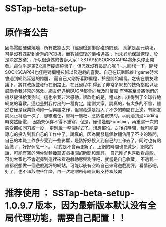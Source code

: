 # SSTap-beta-setup-

# 原作者公告




因為電腦硬碟燒壞，所有數據丟失（經過檢測排除磁頭問題，
應該是晶元燒壞，可是沒有匹配到合適的PCB板，而數據恢復的價格過高
，也未必能保證恢復，於是決定放棄），所以很遺憾的告訴大家：SSTAP和SOCKSCAP64將永久停止開發。這似乎是第2次經歷硬蝶燒壞了，但怎就沒有長記心呢？-_-.回想一下，開發SOCKSCAP64也僅是對編程技術以及遊戲的喜愛。自己在玩跨區線上game時常會遇到網路延遲的問題，
而自己又剛好喜歡編程，於是開始編寫。之後在朋友建議下，將其改版並發行在網路上，在此過程中
得到了非常多網友的技術指點以及鼓勵令我非常的感激。網友們遇到BUG時都會向我及时反饋
有時甚至會將他們的機器提供給我測試，這也令我非常感動。很欣慰的是，程式推出後得到了全球各地網友的喜歡。這也是對我付出的一種肯定。謝謝大家。說真的，有太多的不舍，雖然它僅是我業餘時的一個興趣之作，但畢竟還是投入了不少的時間在上邊。有網友說反正寫過一次了，思維還在，重寫一個吧，應該也很快的。以前遇到過Coding時突然斷電，
因為未保存不得不重寫，但是，僅僅幾個Function，再重寫一次的感受都如同刀絞一般，
更別說一整個程式了。想想都怕。之後的時間，我可能要專心的投入到我自己的工作中了，說真的，因為開發這個軟體佔用了不少的時間，
自己的本職工作多少受到一些影響，是該好好投入到自己的工作去了。同时也有點疲憊了，好好休息一下。
程式是不會再更新了，上網的時間也會減少，網站的話，可能有空的時候就轉幾篇遊戲相關的新聞和測評，
自己剛好也喜歡看這些，可能大家也不會選擇到這裡來看遊戲動態與測評吧，就當是自己收藏。
不過我一直都很想做一個遊戲測評的網站，可能以後有空時自己來寫遊戲測評，看情形吧。好了，也不知該說些什麽，再一次謝謝所有網友的支持和鼓勵！





# 推荐使用 ： SSTap-beta-setup-1.0.9.7 版本，因为最新版本默认没有全局代理功能，需要自己配置！！

